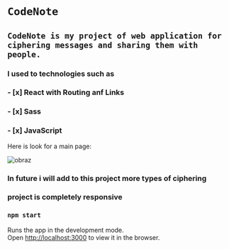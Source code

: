 #  `CodeNote`
## `CodeNote is my project of web application for ciphering messages and sharing them with people.`

### I used to technologies such as
### - [x] React with Routing anf Links
### - [x] Sass
### - [x] JavaScript



Here is look for a main page:

![obraz](https://user-images.githubusercontent.com/56019032/71365054-2ee45d80-259e-11ea-8bc9-17ff845911ee.png)

### In future i will add to this project more types of ciphering

### project is completely responsive


### `npm start`

Runs the app in the development mode.<br />
Open [http://localhost:3000](http://localhost:3000) to view it in the browser.








